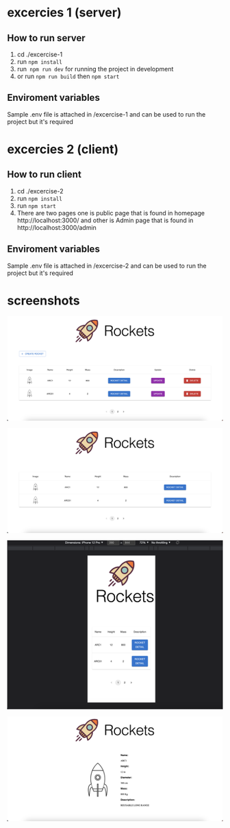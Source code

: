 # excercies 1 (server)

## How to run server

1. cd ./excercise-1
2. run `npm install`
3. run` npm run dev` for running the project in development
4. or run `npm run build` then `npm start `

## Enviroment variables

Sample .env file is attached in /excercise-1 and can be used to run the project but it's required

# excercies 2 (client)

## How to run client

1. cd ./excercise-2
2. run `npm install`
3. run `npm start `
4. There are two pages one is public page that is found in homepage http://localhost:3000/ and other is 
   Admin page that is found in http://localhost:3000/admin

## Enviroment variables

Sample .env file is attached in /excercise-2 and can be used to run the project but it's required

# screenshots

![alt text](https://github.com/Surafel-Getachew/fido-rent/blob/main/Screenshot%202023-02-01%20at%204.06.19%20PM.png)

![alt text](https://github.com/Surafel-Getachew/fido-rent/blob/main/Screenshot%202023-02-01%20at%204.06.29%20PM.png)

![alt text](https://github.com/Surafel-Getachew/fido-rent/blob/main/Screenshot%202023-02-01%20at%204.06.54%20PM.png)

![alt text](https://github.com/Surafel-Getachew/fido-rent/blob/main/Screenshot%202023-02-01%20at%204.08.32%20PM.png)
